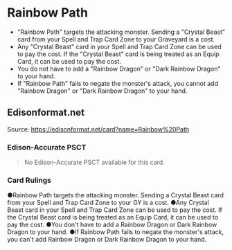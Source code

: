 # Rainbow Path

*   "Rainbow Path" targets the attacking monster. Sending a "Crystal Beast" card from your Spell and Trap Card Zone to your Graveyard is a cost.
*   Any "Crystal Beast" card in your Spell and Trap Card Zone can be used to pay the cost. If the "Crystal Beast" card is being treated as an Equip Card, it can be used to pay the cost.
*   You do not have to add a "Rainbow Dragon" or "Dark Rainbow Dragon" to your hand.
*   If "Rainbow Path" fails to negate the monster's attack, you cannot add "Rainbow Dragon" or "Dark Rainbow Dragon" to your hand.

## Edisonformat.net

Source: https://edisonformat.net/card?name=Rainbow%20Path

### Edison-Accurate PSCT

> No Edison-Accurate PSCT available for this card.

### Card Rulings

●Rainbow Path targets the attacking monster. Sending a Crystal Beast card from your Spell and Trap Card Zone to your GY is a cost.
●Any Crystal Beast card in your Spell and Trap Card Zone can be used to pay the cost. If the Crystal Beast card is being treated as an Equip Card, it can be used to pay the cost.
●You don't have to add a Rainbow Dragon or Dark Rainbow Dragon to your hand.
●If Rainbow Path fails to negate the monster's attack, you can't add Rainbow Dragon or Dark Rainbow Dragon to your hand.
            